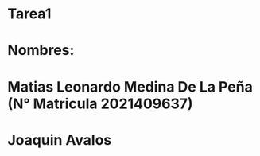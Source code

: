 # Tarea1

# Nombres: 
#      Matias Leonardo Medina De La Peña (N° Matricula 2021409637) 
# 	   Joaquin Avalos
